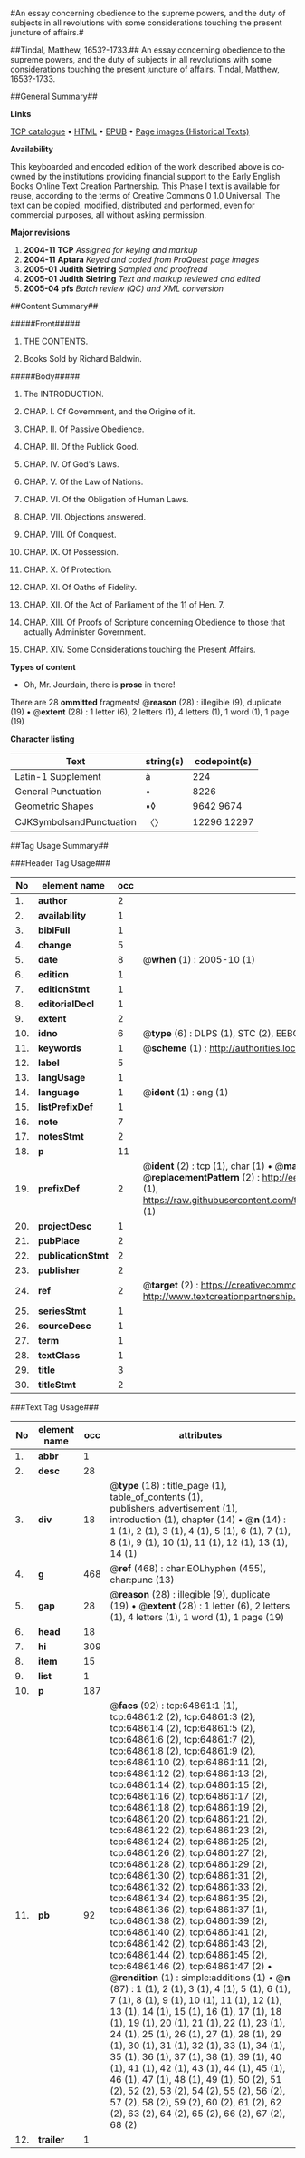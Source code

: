 #An essay concerning obedience to the supreme powers, and the duty of subjects in all revolutions with some considerations touching the present juncture of affairs.#

##Tindal, Matthew, 1653?-1733.##
An essay concerning obedience to the supreme powers, and the duty of subjects in all revolutions with some considerations touching the present juncture of affairs.
Tindal, Matthew, 1653?-1733.

##General Summary##

**Links**

[TCP catalogue](http://www.ota.ox.ac.uk/tcp/)  • 
[HTML](http://tei.it.ox.ac.uk/tcp/Texts-HTML/free/A62/A62670.html)  • 
[EPUB](http://tei.it.ox.ac.uk/tcp/Texts-EPUB/free/A62/A62670.epub) • 
[Page images (Historical Texts)](https://data.historicaltexts.jisc.ac.uk/view?pubId=eebo-12635848e&pageId=eebo-12635848e-64861-1)

**Availability**

This keyboarded and encoded edition of the
	       work described above is co-owned by the institutions
	       providing financial support to the Early English Books
	       Online Text Creation Partnership. This Phase I text is
	       available for reuse, according to the terms of Creative
	       Commons 0 1.0 Universal. The text can be copied,
	       modified, distributed and performed, even for
	       commercial purposes, all without asking permission.

**Major revisions**

1. __2004-11__ __TCP__ *Assigned for keying and markup*
1. __2004-11__ __Aptara__ *Keyed and coded from ProQuest page images*
1. __2005-01__ __Judith Siefring__ *Sampled and proofread*
1. __2005-01__ __Judith Siefring__ *Text and markup reviewed and edited*
1. __2005-04__ __pfs__ *Batch review (QC) and XML conversion*

##Content Summary##

#####Front#####

1. THE
CONTENTS.

1. Books Sold by Richard Baldwin.

#####Body#####

1. The INTRODUCTION.

1. CHAP. I. Of Government, and the Origine of it.

1. CHAP. II. Of Passive Obedience.

1. CHAP. III. Of the Publick Good.

1. CHAP. IV. Of God's Laws.

1. CHAP. V. Of the Law of Nations.

1. CHAP. VI. Of the Obligation of Human Laws.

1. CHAP. VII. Objections answered.

1. CHAP. VIII. Of Conquest.

1. CHAP. IX. Of Possession.

1. CHAP. X. Of Protection.

1. CHAP. XI. Of Oaths of Fidelity.

1. CHAP. XII. Of the Act of Parliament of the 11 of Hen. 7.

1. CHAP. XIII. Of Proofs of Scripture concerning Obedience to those that
actually Administer Government.

1. CHAP. XIV. Some Considerations touching the Present Affairs.

**Types of content**

  * Oh, Mr. Jourdain, there is **prose** in there!

There are 28 **ommitted** fragments! 
 @__reason__ (28) : illegible (9), duplicate (19)  •  @__extent__ (28) : 1 letter (6), 2 letters (1), 4 letters (1), 1 word (1), 1 page (19)

**Character listing**


|Text|string(s)|codepoint(s)|
|---|---|---|
|Latin-1 Supplement|à|224|
|General Punctuation|•|8226|
|Geometric Shapes|▪◊|9642 9674|
|CJKSymbolsandPunctuation|〈〉|12296 12297|

##Tag Usage Summary##

###Header Tag Usage###

|No|element name|occ|attributes|
|---|---|---|---|
|1.|__author__|2||
|2.|__availability__|1||
|3.|__biblFull__|1||
|4.|__change__|5||
|5.|__date__|8| @__when__ (1) : 2005-10 (1)|
|6.|__edition__|1||
|7.|__editionStmt__|1||
|8.|__editorialDecl__|1||
|9.|__extent__|2||
|10.|__idno__|6| @__type__ (6) : DLPS (1), STC (2), EEBO-CITATION (1), OCLC (1), VID (1)|
|11.|__keywords__|1| @__scheme__ (1) : http://authorities.loc.gov/ (1)|
|12.|__label__|5||
|13.|__langUsage__|1||
|14.|__language__|1| @__ident__ (1) : eng (1)|
|15.|__listPrefixDef__|1||
|16.|__note__|7||
|17.|__notesStmt__|2||
|18.|__p__|11||
|19.|__prefixDef__|2| @__ident__ (2) : tcp (1), char (1)  •  @__matchPattern__ (2) : ([0-9\-]+):([0-9IVX]+) (1), (.+) (1)  •  @__replacementPattern__ (2) : http://eebo.chadwyck.com/downloadtiff?vid=$1&page=$2 (1), https://raw.githubusercontent.com/textcreationpartnership/Texts/master/tcpchars.xml#$1 (1)|
|20.|__projectDesc__|1||
|21.|__pubPlace__|2||
|22.|__publicationStmt__|2||
|23.|__publisher__|2||
|24.|__ref__|2| @__target__ (2) : https://creativecommons.org/publicdomain/zero/1.0/ (1), http://www.textcreationpartnership.org/docs/. (1)|
|25.|__seriesStmt__|1||
|26.|__sourceDesc__|1||
|27.|__term__|1||
|28.|__textClass__|1||
|29.|__title__|3||
|30.|__titleStmt__|2||


###Text Tag Usage###

|No|element name|occ|attributes|
|---|---|---|---|
|1.|__abbr__|1||
|2.|__desc__|28||
|3.|__div__|18| @__type__ (18) : title_page (1), table_of_contents (1), publishers_advertisement (1), introduction (1), chapter (14)  •  @__n__ (14) : 1 (1), 2 (1), 3 (1), 4 (1), 5 (1), 6 (1), 7 (1), 8 (1), 9 (1), 10 (1), 11 (1), 12 (1), 13 (1), 14 (1)|
|4.|__g__|468| @__ref__ (468) : char:EOLhyphen (455), char:punc (13)|
|5.|__gap__|28| @__reason__ (28) : illegible (9), duplicate (19)  •  @__extent__ (28) : 1 letter (6), 2 letters (1), 4 letters (1), 1 word (1), 1 page (19)|
|6.|__head__|18||
|7.|__hi__|309||
|8.|__item__|15||
|9.|__list__|1||
|10.|__p__|187||
|11.|__pb__|92| @__facs__ (92) : tcp:64861:1 (1), tcp:64861:2 (2), tcp:64861:3 (2), tcp:64861:4 (2), tcp:64861:5 (2), tcp:64861:6 (2), tcp:64861:7 (2), tcp:64861:8 (2), tcp:64861:9 (2), tcp:64861:10 (2), tcp:64861:11 (2), tcp:64861:12 (2), tcp:64861:13 (2), tcp:64861:14 (2), tcp:64861:15 (2), tcp:64861:16 (2), tcp:64861:17 (2), tcp:64861:18 (2), tcp:64861:19 (2), tcp:64861:20 (2), tcp:64861:21 (2), tcp:64861:22 (2), tcp:64861:23 (2), tcp:64861:24 (2), tcp:64861:25 (2), tcp:64861:26 (2), tcp:64861:27 (2), tcp:64861:28 (2), tcp:64861:29 (2), tcp:64861:30 (2), tcp:64861:31 (2), tcp:64861:32 (2), tcp:64861:33 (2), tcp:64861:34 (2), tcp:64861:35 (2), tcp:64861:36 (2), tcp:64861:37 (1), tcp:64861:38 (2), tcp:64861:39 (2), tcp:64861:40 (2), tcp:64861:41 (2), tcp:64861:42 (2), tcp:64861:43 (2), tcp:64861:44 (2), tcp:64861:45 (2), tcp:64861:46 (2), tcp:64861:47 (2)  •  @__rendition__ (1) : simple:additions (1)  •  @__n__ (87) : 1 (1), 2 (1), 3 (1), 4 (1), 5 (1), 6 (1), 7 (1), 8 (1), 9 (1), 10 (1), 11 (1), 12 (1), 13 (1), 14 (1), 15 (1), 16 (1), 17 (1), 18 (1), 19 (1), 20 (1), 21 (1), 22 (1), 23 (1), 24 (1), 25 (1), 26 (1), 27 (1), 28 (1), 29 (1), 30 (1), 31 (1), 32 (1), 33 (1), 34 (1), 35 (1), 36 (1), 37 (1), 38 (1), 39 (1), 40 (1), 41 (1), 42 (1), 43 (1), 44 (1), 45 (1), 46 (1), 47 (1), 48 (1), 49 (1), 50 (2), 51 (2), 52 (2), 53 (2), 54 (2), 55 (2), 56 (2), 57 (2), 58 (2), 59 (2), 60 (2), 61 (2), 62 (2), 63 (2), 64 (2), 65 (2), 66 (2), 67 (2), 68 (2)|
|12.|__trailer__|1||
